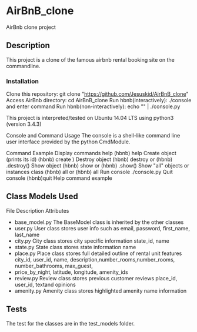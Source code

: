 # AirBnB_clone
AirBnb clone project

## Description
This project is a clone of the famous airbnb rental booking site on the commandline.


### Installation
Clone this repository: git clone "https://github.com/Jesuskid/AirBnB_clone"
Access AirBnb directory: cd AirBnB_clone
Run hbnb(interactively): ./console and enter command
Run hbnb(non-interactively): echo "" | ./console.py

This project is interpreted/tested on Ubuntu 14.04 LTS using python3 (version 3.4.3)


Console and Command Usage
The console is a shell-like command line user interface provided by the python CmdModule.

Command	Example
Display commands help	(hbnb) help
Create object (prints its id)	(hbnb) create )
Destroy object	(hbnb) destroy or (hbnb) .destroy()
Show object	(hbnb) show or (hbnb) .show()
Show "all" objects or instances class	(hbnb) all or (hbnb) all
Run console	./console.py
Quit console	(hbnb)quit
Help command example


## Class Models Used
File	Description	Attributes
- base_model.py	The BaseModel class is inherited by	the other classes
- user.py	User class stores user info such as	email, password, first_name, last_name
- city.py	City class stores city specific information	state_id, name
- state.py	State class stores state information	name
- place.py	Place class stores full detailed outline of rental unit features	city_id, user_id, name, description,number_rooms,number_rooms, number_bathrooms, max_guest,
- price_by_night, latitude, longitude, amenity_ids
- review.py	Review class stores previous customer reviews	place_id, user_id, textand opinions	
- amenity.py	Amenity class stores highlighted amenity	name
information	

## Tests
The test for the classes are in the test_models folder.
